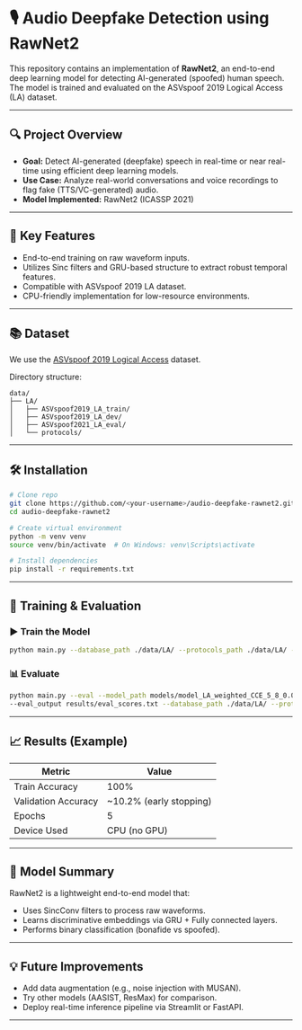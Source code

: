 # 🎙️ Audio Deepfake Detection using RawNet2

This repository contains an implementation of **RawNet2**, an end-to-end deep learning model for detecting AI-generated (spoofed) human speech. The model is trained and evaluated on the ASVspoof 2019 Logical Access (LA) dataset.

---

## 🔍 Project Overview

- **Goal:** Detect AI-generated (deepfake) speech in real-time or near real-time using efficient deep learning models.
- **Use Case:** Analyze real-world conversations and voice recordings to flag fake (TTS/VC-generated) audio.
- **Model Implemented:** RawNet2 (ICASSP 2021)

---

## 📌 Key Features

- End-to-end training on raw waveform inputs.
- Utilizes Sinc filters and GRU-based structure to extract robust temporal features.
- Compatible with ASVspoof 2019 LA dataset.
- CPU-friendly implementation for low-resource environments.

---

## 📚 Dataset

We use the [ASVspoof 2019 Logical Access](https://doi.org/10.7488/ds/2555) dataset.

Directory structure:
```
data/
├── LA/
│   ├── ASVspoof2019_LA_train/
│   ├── ASVspoof2019_LA_dev/
│   ├── ASVspoof2021_LA_eval/
│   └── protocols/
```

---

## 🛠️ Installation

```bash
# Clone repo
git clone https://github.com/<your-username>/audio-deepfake-rawnet2.git
cd audio-deepfake-rawnet2

# Create virtual environment
python -m venv venv
source venv/bin/activate  # On Windows: venv\Scripts\activate

# Install dependencies
pip install -r requirements.txt
```

---

## 🚀 Training & Evaluation

### ▶️ Train the Model
```bash
python main.py --database_path ./data/LA/ --protocols_path ./data/LA/ --num_epochs 5
```

### 📊 Evaluate
```bash
python main.py --eval --model_path models/model_LA_weighted_CCE_5_8_0.0001/epoch_4.pth \
--eval_output results/eval_scores.txt --database_path ./data/LA/ --protocols_path ./data/LA/
```

---

## 📈 Results (Example)

| Metric        | Value     |
|---------------|-----------|
| Train Accuracy | 100%      |
| Validation Accuracy | ~10.2% (early stopping) |
| Epochs        | 5         |
| Device Used   | CPU (no GPU) |

---

## 🧠 Model Summary

RawNet2 is a lightweight end-to-end model that:
- Uses SincConv filters to process raw waveforms.
- Learns discriminative embeddings via GRU + Fully connected layers.
- Performs binary classification (bonafide vs spoofed).

---

## 💡 Future Improvements

- Add data augmentation (e.g., noise injection with MUSAN).
- Try other models (AASIST, ResMax) for comparison.
- Deploy real-time inference pipeline via Streamlit or FastAPI.

---
